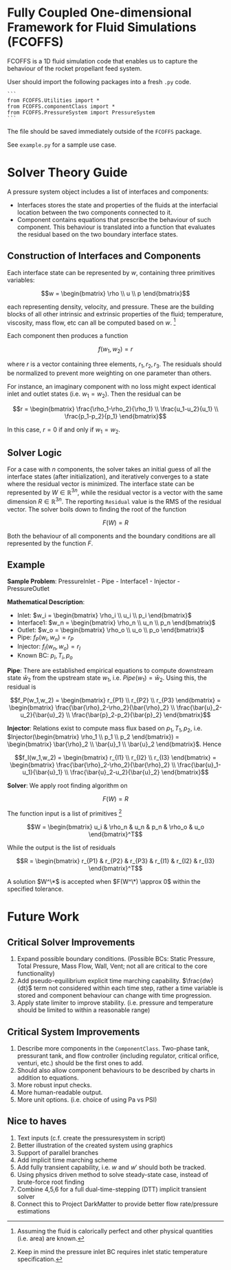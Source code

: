 # Fully Coupled One-dimensional Framework for Fluid Simulations (FCOFFS)

FCOFFS is a 1D fluid simulation code that enables us to capture the behaviour of the rocket propellant feed system. 

User should import the following packages into a fresh `.py` code. 

	```
	from FCOFFS.Utilities import *
	from FCOFFS.componentClass import *
	from FCOFFS.PressureSystem import PressureSystem
	```

The file should be saved immediately outside of the `FCOFFS` package. 

See `example.py` for a sample use case. 

# Solver Theory Guide

A pressure system object includes a list of interfaces and components: 
- Interfaces stores the state and properties of the fluids at the interfacial location between the two components connected to it.
- Component contains equations that prescribe the behaviour of such component. This behaviour is translated into a function that evaluates the residual based on the two boundary interface states.

## Construction of Interfaces and Components

Each interface state can be represented by $w$, containing three primitives variables:
```math
w = \begin{bmatrix} \rho \\ u \\ p \end{bmatrix}
```
each representing density, velocity, and pressure. These are the building blocks of all other intrinsic and extrinsic properties of the fluid; temperature, viscosity, mass flow, etc can all be computed based on $w$. [^1]

[^1]: Assuming the fluid is calorically perfect and other physical quantities (i.e. area) are known. 

Each component then produces a function

$$ f(w_1,w_2) = r$$

where $r$ is a vector containing three elements, $r_1, r_2, r_3$. The residuals should be normalized to prevent more weighting on one parameter than others. 

For instance, an imaginary component with no loss might expect identical inlet and outlet states (i.e. $w_1 = w_2$). Then the residual can be 
```math
r = \begin{bmatrix} \frac{\rho_1-\rho_2}{\rho_1} \\ \frac{u_1-u_2}{u_1} \\ \frac{p_1-p_2}{p_1} \end{bmatrix}
```

In this case, $r=0$ if and only if $w_1=w_2$. 

## Solver Logic

For a case with $n$ components, the solver takes an initial guess of all the interface states (after initialization), and iteratively converges to a state where the residual vector is minimized. The interface state can be represented by $W\in\mathbb{R}^{3n}$, while the residual vector is a vector with the same dimension $R\in\mathbb{R}^{3n}$. The reporting `Residual` value is the RMS of the residual vector. The solver boils down to finding the root of the function

$$ F(W) = R $$

Both the behaviour of all components and the boundary conditions are all represented by the function $F$. 

## Example

**Sample Problem**: PressureInlet - Pipe - Interface1 - Injector - PressureOutlet

**Mathematical Description**: 
- Inlet: $`w_i = \begin{bmatrix} \rho_i \\ u_i \\ p_i \end{bmatrix}`$
- Interface1: $`w_n = \begin{bmatrix} \rho_n \\ u_n \\ p_n \end{bmatrix}`$
- Outlet: $`w_o = \begin{bmatrix} \rho_o \\ u_o \\ p_o \end{bmatrix}`$
- Pipe: $f_P(w_i,w_n)=r_P$
- Injector: $f_I(w_n,w_o)=r_I$
- Known BC: $p_i, T_i, p_o$

**Pipe**: There are established empirical equations to compute downstream state $\bar{w}_2$ from the upstream state $w_1$, i.e. $Pipe(w_1) = \bar{w}_2$. Using this, the residual is
```math
f_P(w_1,w_2) = \begin{bmatrix} r_{P1} \\ r_{P2} \\ r_{P3} \end{bmatrix} = \begin{bmatrix} \frac{\bar{\rho}_2-\rho_2}{\bar{\rho}_2} \\ \frac{\bar{u}_2-u_2}{\bar{u}_2} \\ \frac{\bar{p}_2-p_2}{\bar{p}_2} \end{bmatrix}
```

**Injector**: Relations exist to compute mass flux based on $p_1,T_1,p_2$, i.e. $`Injector(\begin{bmatrix} \rho_1 \\ p_1 \\ p_2 \end{bmatrix}) = \begin{bmatrix} \bar{\rho}_2 \\ \bar{u}_1 \\ \bar{u}_2 \end{bmatrix}`$. Hence
```math
f_I(w_1,w_2) = \begin{bmatrix} r_{I1} \\ r_{I2} \\ r_{I3} \end{bmatrix} = \begin{bmatrix} \frac{\bar{\rho}_2-\rho_2}{\bar{\rho}_2} \\ \frac{\bar{u}_1-u_1}{\bar{u}_1} \\ \frac{\bar{u}_2-u_2}{\bar{u}_2} \end{bmatrix}
```

**Solver**: We apply root finding algorithm on 

$$ F(W) = R $$

The function input is a list of primitives [^2]
```math
W = \begin{bmatrix} u_i & \rho_n & u_n & p_n & \rho_o & u_o \end{bmatrix}^T
```

[^2]: Keep in mind the pressure inlet BC requires inlet static temperature specification.  

While the output is the list of residuals
```math
R = \begin{bmatrix} r_{P1} & r_{P2} & r_{P3} & r_{I1} & r_{I2} & r_{I3} \end{bmatrix}^T
```

A solution $W^\*$ is accepted when $F(W^\*) \approx 0$ within the specified tolerance. 

# Future Work
## Critical Solver Improvements
1. Expand possible boundary conditions. (Possible BCs: Static Pressure, Total Pressure, Mass Flow, Wall, Vent; not all are critical to the core functionality)
2. Add pseudo-equilibrium explicit time marching capability. $`\frac{dw}{dt}`$ term not considered within each time step, rather a time variable is stored and component behaviour can change with time progression.
3. Apply state limiter to improve stability. (i.e. pressure and temperature should be limited to within a reasonable range)

## Critical System Improvements
1. Describe more components in the `ComponentClass`. Two-phase tank, pressurant tank, and flow controller (including regulator, critical orifice, venturi, etc.) should be the first ones to add.
2. Should also allow component behaviours to be described by charts in addition to equations.
3. More robust input checks.
4. More human-readable output.
5. More unit options. (i.e. choice of using Pa vs PSI)

## Nice to haves
1. Text inputs (c.f. create the pressuresystem in script)
2. Better illustration of the created system using graphics
3. Support of parallel branches
4. Add implicit time marching scheme
5. Add fully transient capability, i.e. $w$ and $w'$ should both be tracked.
6. Using physics driven method to solve steady-state case, instead of brute-force root finding
7. Combine 4,5,6 for a full dual-time-stepping (DTT) implicit transient solver
8. Connect this to Project DarkMatter to provide better flow rate/pressure estimations
